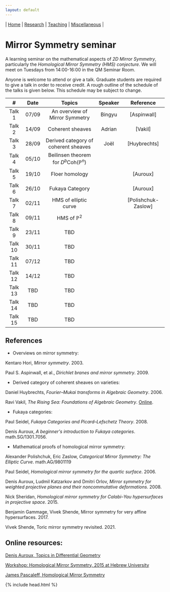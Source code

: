 ```yaml
---
layout: default
---
```



| [Home](/index)  | [Research](/research-en)    | [Teaching](/teaching-en) | [Miscellaneous](/miscellaneous-en)          | 

# Mirror Symmetry seminar 

A learning seminar on the mathematical aspects of *2D Mirror Symmetry*, particularly the *Homological Mirror Symmetry (HMS) conjecture*. We will meet on Tuesdays from 14:00-16:00 in the QM Seminar Room.

Anyone is welcome to attend or give a talk. Graduate students are required to give a talk in order to receive credit. A rough outline of the schedule of the talks is given below. This schedule may be subject to change.


| #  | Date |Topics|Speaker|Reference|
|:--:|:--:|:--:|:--:|:--:|
|Talk 1|		07/09		|An overview of Mirror Symmetry|Bingyu|[Aspinwall]|
|Talk 2|		14/09	| Coherent sheaves|Adrian|[Vakil]|
|Talk 3|		28/09	| Derived category of coherent sheaves|Joël|[Huybrechts]|
|Talk 4|		05/10	| Beilinsen theorem for $D^b\mathrm{Coh}(\mathbb{P}^n)$|||
|Talk 5|		19/10	| Floer homology||[Auroux]|
|Talk 6|		26/10	| Fukaya Category||[Auroux]|
|Talk 7|		02/11	| HMS of elliptic curve||[Polishchuk-Zaslow]|
|Talk 8|		09/11	| HMS of $\mathbb{P}^2$|||
|Talk 9| 		23/11	| TBD|||
|Talk 10| 		30/11	| TBD|||
|Talk 11| 		07/12	| TBD|||
|Talk 12| 		14/12	| TBD|||
|Talk 13| 		TBD	| TBD||
|Talk 14| 		TBD	| TBD||
|Talk 15| 		TBD	| TBD||


## References
  
- Overviews on mirror symmetry:

Kentaro Hori, *Mirror symmetry*. 2003.

Paul S. Aspinwall, et al., *Dirichlet branes and mirror symmetry*. 2009.

- Derived category of coherent sheaves on varieties:

Daniel Huybrechts, *Fourier–Mukai transforms in Algebraic Geometry*. 2006. 

Ravi Vakil, *The Rising Sea: Foundations of Algebraic Geometry*. [Online](https://math216.wordpress.com/).

- Fukaya categories: 

Paul Seidel, *Fukaya Categories and Picard–Lefschetz Theory*. 2008.

Denis Auroux, *A beginner's introduction to Fukaya categories*. math.SG/1301.7056.

- Mathematical proofs of homological mirror symmetry:
  
Alexander Polishchuk, Eric Zaslow, *Categorical Mirror Symmetry: The Elliptic Curve*. math.AG/9801119

Paul Seidel, *Homological mirror symmetry for the quartic surface*. 2006.

Denis Auroux, Ludmil Katzarkov and Dmitri Orlov, *Mirror symmetry for weighted projective planes and their noncommutative deformations*. 2008.

Nick Sheridan, *Homological mirror symmetry for Calabi–Yau hypersurfaces in projective space*. 2015.

Benjamin Gammage, Vivek Shende, Mirror symmetry for very affine hypersurfaces. 2017.

Vivek Shende, Toric mirror symmetry revisited. 2021.

## Online resources:

[Denis Auroux, Topics in Differential Geometry](https://people.math.harvard.edu/~auroux/277F09/index.html)

[Workshop: Homological Mirror Symmetry, 2015 at Hebrew University](http://www.math.huji.ac.il/~jake/seminar/year75/HMS/HMS_schedule.html)

[James Pascaleff, Homological Mirror Symmetry](https://jpascale.web.illinois.edu/courses/2018/595/)




<meta name="googlebot" content="noindex" />
{% include head.html %}
